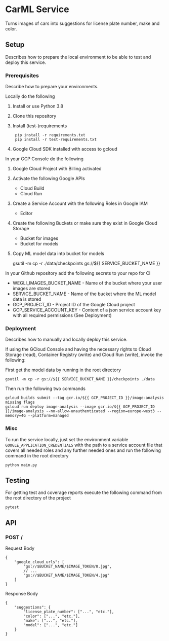 # CarML Service
Turns images of cars into suggestions for license plate number, make and color.

## Setup
Describes how to prepare the local environment to be able to test and deploy this service.

### Prerequisites
Describe how to prepare your environments.

Locally do the following
1. Install or use Python 3.8
1. Clone this repository
1. Install (test-)requirements 
    
        pip install -r requirements.txt
        pip install -r test-requirements.txt
    
1. Google Cloud SDK installed with access to gcloud

In your GCP Console do the following
1. Google Cloud Project with Billing activated
1. Activate the following Google APIs
    * Cloud Build
    * Cloud Run
1. Create a Service Account with the following Roles in Google IAM
    * Editor
1. Create the following Buckets or make sure they exist in Google Cloud Storage
    * Bucket for images
    * Bucket for models
1. Copy ML model data into bucket for models
    
    gsutil -m cp -r ./data/checkpoints gs://${{ SERVICE_BUCKET_NAME }}

In your Github repository add the following secrets to your repo for CI
* WEGLI_IMAGES_BUCKET_NAME - Name of the bucket where your user images are stored
* SERVICE_BUCKET_NAME - Name of the bucket where the ML model data is stored
* GCP_PROJECT_ID - Project ID of the Google Cloud project
* GCP_SERVICE_ACCOUNT_KEY - Content of a json service account key with all required permissions (See Deployment)

### Deployment
Describes how to manually and locally deploy this service.

If using the GCloud Console and having the necessary rights to Cloud Storage (read), Container Registry (write) and Cloud Run (write),
invoke the following:

First get the model data by running in the root directory

    gsutil -m cp -r gs://${{ SERVICE_BUCKET_NAME }}/checkpoints ./data
    
Then run the following two commands

    gcloud builds submit --tag gcr.io/${{ GCP_PROJECT_ID }}/image-analysis  missing flags
    gcloud run deploy image-analysis --image gcr.io/${{ GCP_PROJECT_ID }}/image-analysis --no-allow-unauthenticated --region=europe-west3 --memory=4G --platform=managed

### Misc
To run the service locally, just set the environment variable `GOOGLE_APPLICATION_CREDENTIALS` with the path to a service account file that covers all needed roles and any further needed ones and run the following command in the root directory

    python main.py
    
## Testing
For getting test and coverage reports execute the following command from the root directory of the project

    pytest
    
## API

### POST /
Request Body
```json5
{
    "google_cloud_urls": [
        "gs://$BUCKET_NAME/$IMAGE_TOKEN/0.jpg", 
        // ... 
        "gs://$BUCKET_NAME/$IMAGE_TOKEN/4.jpg"
    ]
}
```
Response Body
```json5
{
    "suggestions": {
        "license_plate_number": ["...", "etc."],
        "color": ["...", "etc."],
        "make": ["...", "etc."],
        "model": ["...", "etc."]
    }
}
```